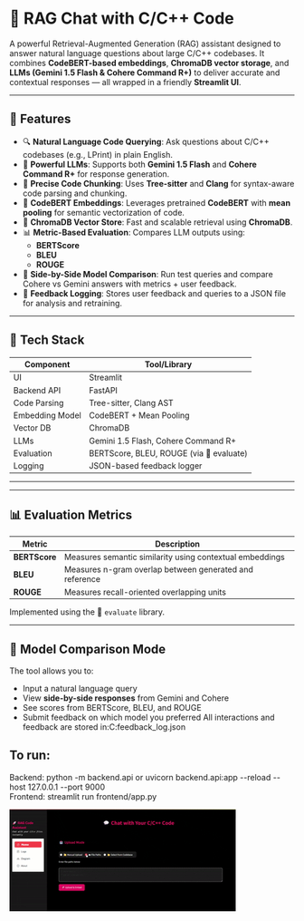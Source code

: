 # 🧠 RAG Chat with C/C++ Code

A powerful Retrieval-Augmented Generation (RAG) assistant designed to answer natural language questions about large C/C++ codebases. It combines **CodeBERT-based embeddings**, **ChromaDB vector storage**, and **LLMs (Gemini 1.5 Flash & Cohere Command R+)** to deliver accurate and contextual responses — all wrapped in a friendly **Streamlit UI**.

---

## 🚀 Features

- 🔍 **Natural Language Code Querying**: Ask questions about C/C++ codebases (e.g., LPrint) in plain English.
- 🧠 **Powerful LLMs**: Supports both **Gemini 1.5 Flash** and **Cohere Command R+** for response generation.
- 🧩 **Precise Code Chunking**: Uses **Tree-sitter** and **Clang** for syntax-aware code parsing and chunking.
- 🧬 **CodeBERT Embeddings**: Leverages pretrained **CodeBERT** with **mean pooling** for semantic vectorization of code.
- 🧠 **ChromaDB Vector Store**: Fast and scalable retrieval using **ChromaDB**.
- 📊 **Metric-Based Evaluation**: Compares LLM outputs using:
  - **BERTScore**
  - **BLEU**
  - **ROUGE**
- 🧪 **Side-by-Side Model Comparison**: Run test queries and compare Cohere vs Gemini answers with metrics + user feedback.
- 💬 **Feedback Logging**: Stores user feedback and queries to a JSON file for analysis and retraining.

---

## 🧰 Tech Stack

| Component          | Tool/Library                            |
|--------------------|------------------------------------------|
| UI                 | Streamlit                                |
| Backend API        | FastAPI                                  |
| Code Parsing       | Tree-sitter, Clang AST                   |
| Embedding Model    | CodeBERT + Mean Pooling                  |
| Vector DB          | ChromaDB                                 |
| LLMs               | Gemini 1.5 Flash, Cohere Command R+      |
| Evaluation         | BERTScore, BLEU, ROUGE (via 🤗 evaluate) |
| Logging            | JSON-based feedback logger               |

---

---

## 📊 Evaluation Metrics

| Metric     | Description                                           |
|------------|-------------------------------------------------------|
| **BERTScore** | Measures semantic similarity using contextual embeddings |
| **BLEU**       | Measures n-gram overlap between generated and reference |
| **ROUGE**      | Measures recall-oriented overlapping units         |

Implemented using the 🤗 `evaluate` library.

---

## 🧪 Model Comparison Mode

The tool allows you to:
- Input a natural language query
- View **side-by-side responses** from Gemini and Cohere
- See scores from BERTScore, BLEU, and ROUGE
- Submit feedback on which model you preferred
All interactions and feedback are stored in:C:feedback_log.json

## To run:
Backend: python -m backend.api or uvicorn backend.api:app --reload --host 127.0.0.1 --port 9000   
Frontend: streamlit run frontend/app.py

![Demo](assets/Demo.gif)








